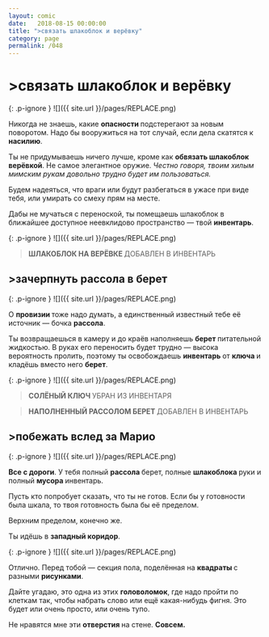 ```yaml
---
layout: comic
date:   2018-08-15 00:00:00 
title: ">связать шлакоблок и верёвку"
category: page
permalink: /048
---
```

# >связать шлакоблок и верёвку

{: .p-ignore }
![]({{ site.url }}/pages/REPLACE.png)

Никогда не знаешь, какие <strong>опасности </strong>подстерегают за новым поворотом. Надо бы вооружиться на тот случай, если дела скатятся к <strong>насилию</strong>. 

Ты не придумываешь ничего лучше, кроме как <strong>обвязать шлакоблок верёвкой</strong>. Не самое элегантное оружие. <em>Честно говоря, твоим хилым мимским рукам довольно трудно будет им пользоваться.</em>

Будем надеяться, что враги или будут разбегаться в ужасе при виде тебя, или умирать со смеху прям на месте.

Дабы не мучаться с переноской, ты помещаешь шлакоблок в ближайшее доступное неевклидово пространство — твой <strong>инвентарь</strong>.

{: .p-ignore }
![]({{ site.url }}/pages/REPLACE.png)

<blockquote><strong>ШЛАКОБЛОК НА ВЕРЁВКЕ </strong>ДОБАВЛЕН В ИНВЕНТАРЬ</blockquote>

## >зачерпнуть рассола в берет

{: .p-ignore }
![]({{ site.url }}/pages/REPLACE.png)

О <strong>провизии </strong>тоже надо думать, а единственный известный тебе её источник — бочка <strong>рассола</strong>.

Ты возвращаешься в камеру и до краёв наполняешь <strong>берет </strong>питательной жидкостью. В руках его переносить будет трудно — высока вероятность пролить, поэтому ты освобождаешь <strong>инвентарь </strong>от <strong>ключа </strong>и кладёшь вместо него <strong>берет</strong>.

{: .p-ignore }
![]({{ site.url }}/pages/REPLACE.png)

<blockquote><strong>СОЛЁНЫЙ КЛЮЧ </strong>УБРАН ИЗ ИНВЕНТАРЯ</blockquote>

<blockquote><strong>НАПОЛНЕННЫЙ РАССОЛОМ БЕРЕТ </strong>ДОБАВЛЕН В ИНВЕНТАРЬ</blockquote>

## >побежать вслед за Марио

{: .p-ignore }
![]({{ site.url }}/pages/REPLACE.png)

<strong>Все с дороги</strong>. У тебя полный <strong>рассола </strong>берет, полные <strong>шлакоблока </strong>руки и полный <strong>мусора </strong>инвентарь.

Пусть кто попробует сказать, что ты не готов. Если бы у готовности была шкала, то твоя готовность была бы её пределом. 

Верхним пределом, конечно же.

Ты идёшь в <strong>западный коридор</strong>.

{: .p-ignore }
![]({{ site.url }}/pages/REPLACE.png)

Отлично. Перед тобой — секция пола, поделённая на <strong>квадраты </strong>с разными <strong>рисунками</strong>.

Дайте угадаю, это одна из этих <strong>головоломок</strong>, где надо пройти по клеткам так, чтобы набрать слово или ещё какая-нибудь фигня. Это будет или очень просто, или очень тупо.

Не нравятся мне эти <strong>отверстия </strong>на стене. <strong>Совсем.</strong>
